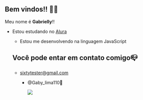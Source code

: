 ## Bem vindos!! 🤍🤍

 Meu nome é **Gabrielly**!!
  - Estou estudando no [Alura](https://www.alura.com.br)
    - Estou me desenvolvendo na linguagem JavaScript

     ## Você pode entar em contato comigo📪

       - sixtytester@gmail.com
          - @Gaby_lima110💜

            ![](https://media.tenor.com/bb2R0oqXPoEAAAAi/furnace-cats-campfire-meme.gif)
